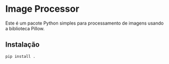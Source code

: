 # Image Processor

Este é um pacote Python simples para processamento de imagens usando a biblioteca Pillow.

## Instalação

```bash
pip install .

